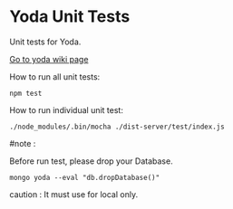 # Yoda Unit Tests
Unit tests for Yoda.

[Go to yoda wiki page](https://github.com/sv-bootcamp/wiki/wiki/Project-Yoda)

How to run all unit tests:

`npm test`

How to run individual unit test:

`./node_modules/.bin/mocha ./dist-server/test/index.js`

#note :

Before run test, please drop your Database.

`mongo yoda --eval "db.dropDatabase()"`

caution : It must use for local only.


